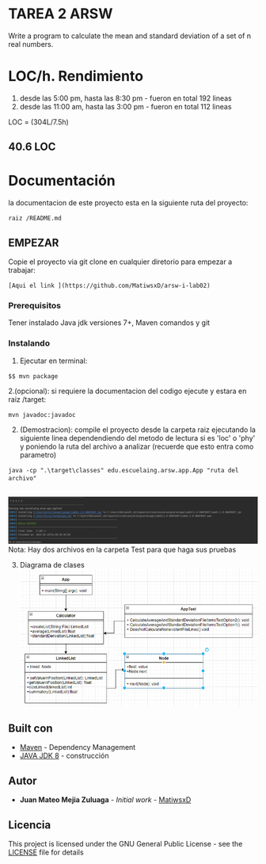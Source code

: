 # TAREA 2 ARSW

Write a program to calculate the mean and standard deviation of a set of n real numbers.

# LOC/h. Rendimiento

1. desde las 5:00 pm, hasta las 8:30 pm - fueron en total 192 lineas
2. desde las 11:00 am, hasta las 3:00 pm - fueron en total 112 lineas


LOC = (304L/7.5h)

## 40.6 LOC

# Documentación

la documentacion de este proyecto esta en la siguiente ruta del proyecto:
```
raiz /README.md
```
## EMPEZAR

Copie el proyecto via git clone en cualquier diretorio para empezar a trabajar:
```
[Aqui el link ](https://github.com/MatiwsxD/arsw-i-lab02)
```

### Prerequisitos

Tener instalado Java jdk versiones 7+, Maven comandos y git

### Instalando

1. Ejecutar en terminal:

```
$$ mvn package
```
2.(opcional):
si requiere la documentacion del codigo ejecute y estara en raiz /target:

```
mvn javadoc:javadoc
```

2. (Demostracion):
   compile el proyecto desde la carpeta raiz ejecutando la siguiente linea dependendiendo del metodo de lectura si es 'loc' o 'phy' y poniendo la ruta del archivo a analizar (recuerde que esto entra como parametro)

```
java -cp ".\target\classes" edu.escuelaing.arsw.app.App "ruta del archivo"


```
![Imágen 1](img/2.png)
Nota: Hay dos archivos en la carpeta Test para que haga sus pruebas

3. Diagrama de clases
   ![Imágen 2](img/1.png)

## Built con

* [Maven](https://maven.apache.org/) - Dependency Management
* [JAVA JDK 8](http://www.oracle.com/technetwork/java/javase/overview/index.html) - construcción


## Autor

* **Juan Mateo Mejia Zuluaga** - *Initial work* - [MatiwsxD](https://github.com/MatiwsxD)


## Licencia

This project is licensed under the GNU General Public License - see the [LICENSE](LICENSE) file for details
